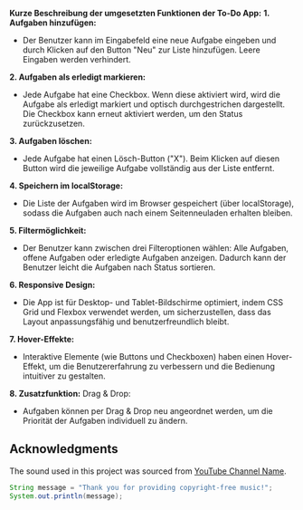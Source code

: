 ****Kurze Beschreibung der umgesetzten Funktionen der To-Do App:****
**1. Aufgaben hinzufügen:**
  * Der Benutzer kann im Eingabefeld eine neue Aufgabe eingeben und durch Klicken auf den Button "Neu" zur Liste hinzufügen. Leere Eingaben werden verhindert.

**2. Aufgaben als erledigt markieren:**
  * Jede Aufgabe hat eine Checkbox. Wenn diese aktiviert wird, wird die Aufgabe als erledigt markiert und optisch durchgestrichen dargestellt. Die Checkbox kann erneut aktiviert werden, um den Status zurückzusetzen.

**3. Aufgaben löschen:**
  * Jede Aufgabe hat einen Lösch-Button ("X"). Beim Klicken auf diesen Button wird die jeweilige Aufgabe vollständig aus der Liste entfernt.

**4. Speichern im localStorage:**
  * Die Liste der Aufgaben wird im Browser gespeichert (über localStorage), sodass die Aufgaben auch nach einem Seitenneuladen erhalten bleiben. 

**5. Filtermöglichkeit:**
  * Der Benutzer kann zwischen drei Filteroptionen wählen: Alle Aufgaben, offene Aufgaben oder erledigte Aufgaben anzeigen. Dadurch kann der Benutzer leicht die Aufgaben nach Status sortieren.

**6. Responsive Design:**
  * Die App ist für Desktop- und Tablet-Bildschirme optimiert, indem CSS Grid und Flexbox verwendet werden, um sicherzustellen, dass das Layout anpassungsfähig und benutzerfreundlich bleibt.  

**7. Hover-Effekte:**
  * Interaktive Elemente (wie Buttons und Checkboxen) haben einen Hover-Effekt, um die Benutzererfahrung zu verbessern und die Bedienung intuitiver zu gestalten.

**8. Zusatzfunktion:**
Drag & Drop:
  * Aufgaben können per Drag & Drop neu angeordnet werden, um die Priorität der Aufgaben individuell zu ändern.

## Acknowledgments

The sound used in this project was sourced from [YouTube Channel Name](www.youtube.com/@Chillpeach). 

```java
String message = "Thank you for providing copyright-free music!";
System.out.println(message);
```
